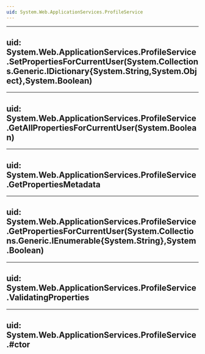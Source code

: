 ```yaml
---
uid: System.Web.ApplicationServices.ProfileService
---
```


---
uid: System.Web.ApplicationServices.ProfileService.SetPropertiesForCurrentUser(System.Collections.Generic.IDictionary{System.String,System.Object},System.Boolean)
---

---
uid: System.Web.ApplicationServices.ProfileService.GetAllPropertiesForCurrentUser(System.Boolean)
---

---
uid: System.Web.ApplicationServices.ProfileService.GetPropertiesMetadata
---

---
uid: System.Web.ApplicationServices.ProfileService.GetPropertiesForCurrentUser(System.Collections.Generic.IEnumerable{System.String},System.Boolean)
---

---
uid: System.Web.ApplicationServices.ProfileService.ValidatingProperties
---

---
uid: System.Web.ApplicationServices.ProfileService.#ctor
---
